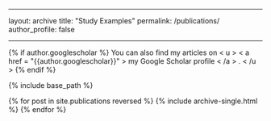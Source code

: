 ---
layout: archive
title: "Study Examples"
permalink: /publications/
author_profile: false
 -- -



{% if author.googlescholar %}
  You can also find my articles on < u >  < a href = "{{author.googlescholar}}" > my Google Scholar profile < /a > . < /u > 
{% endif %}

{% include base_path %}

{% for post in site.publications reversed %}
  {% include archive-single.html %}
{% endfor %}
